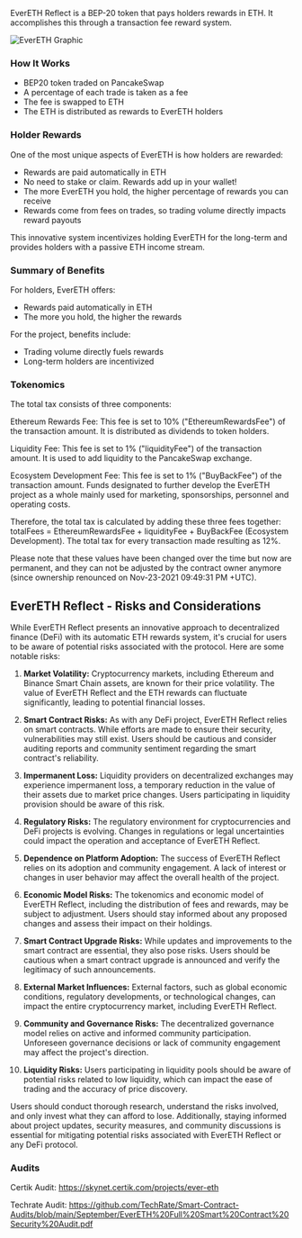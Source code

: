 EverETH Reflect is a BEP-20 token that pays holders rewards in ETH. It accomplishes this through a transaction fee reward system.

![EverETH Graphic](/assets/reflect.png)

### How It Works

- BEP20 token traded on PancakeSwap
- A percentage of each trade is taken as a fee 
- The fee is swapped to ETH
- The ETH is distributed as rewards to EverETH holders 

### Holder Rewards

One of the most unique aspects of EverETH is how holders are rewarded:

- Rewards are paid automatically in ETH
- No need to stake or claim. Rewards add up in your wallet!
- The more EverETH you hold, the higher percentage of rewards you can receive
- Rewards come from fees on trades, so trading volume directly impacts reward payouts

This innovative system incentivizes holding EverETH for the long-term and provides holders with a passive ETH income stream.

### Summary of Benefits

For holders, EverETH offers:

- Rewards paid automatically in ETH
- The more you hold, the higher the rewards

For the project, benefits include:

- Trading volume directly fuels rewards  
- Long-term holders are incentivized 

### Tokenomics

The total tax consists of three components:

Ethereum Rewards Fee: This fee is set to 10% ("EthereumRewardsFee") of the transaction amount. It is distributed as dividends to token holders.

Liquidity Fee: This fee is set to 1% ("liquidityFee") of the transaction amount. It is used to add liquidity to the PancakeSwap exchange.

Ecosystem Development Fee: This fee is set to 1% ("BuyBackFee") of the transaction amount. Funds designated to further develop the EverETH project as a whole mainly used for marketing, sponsorships, personnel and operating costs.

Therefore, the total tax is calculated by adding these three fees together: totalFees = EthereumRewardsFee + liquidityFee + BuyBackFee (Ecosystem Development). The total tax for every transaction made resulting as 12%.

Please note that these values have been changed over the time but now are permanent, and they can not be adjusted by the contract owner anymore (since ownership renounced on Nov-23-2021 09:49:31 PM +UTC).

## **EverETH Reflect - Risks and Considerations**

While EverETH Reflect presents an innovative approach to decentralized finance (DeFi) with its automatic ETH rewards system, it's crucial for users to be aware of potential risks associated with the protocol. Here are some notable risks:

1. **Market Volatility:** Cryptocurrency markets, including Ethereum and Binance Smart Chain assets, are known for their price volatility. The value of EverETH Reflect and the ETH rewards can fluctuate significantly, leading to potential financial losses.

2. **Smart Contract Risks:** As with any DeFi project, EverETH Reflect relies on smart contracts. While efforts are made to ensure their security, vulnerabilities may still exist. Users should be cautious and consider auditing reports and community sentiment regarding the smart contract's reliability.

3. **Impermanent Loss:** Liquidity providers on decentralized exchanges may experience impermanent loss, a temporary reduction in the value of their assets due to market price changes. Users participating in liquidity provision should be aware of this risk.

4. **Regulatory Risks:** The regulatory environment for cryptocurrencies and DeFi projects is evolving. Changes in regulations or legal uncertainties could impact the operation and acceptance of EverETH Reflect.

5. **Dependence on Platform Adoption:** The success of EverETH Reflect relies on its adoption and community engagement. A lack of interest or changes in user behavior may affect the overall health of the project.

6. **Economic Model Risks:** The tokenomics and economic model of EverETH Reflect, including the distribution of fees and rewards, may be subject to adjustment. Users should stay informed about any proposed changes and assess their impact on their holdings.

7. **Smart Contract Upgrade Risks:** While updates and improvements to the smart contract are essential, they also pose risks. Users should be cautious when a smart contract upgrade is announced and verify the legitimacy of such announcements.

8. **External Market Influences:** External factors, such as global economic conditions, regulatory developments, or technological changes, can impact the entire cryptocurrency market, including EverETH Reflect.

9. **Community and Governance Risks:** The decentralized governance model relies on active and informed community participation. Unforeseen governance decisions or lack of community engagement may affect the project's direction.

10. **Liquidity Risks:** Users participating in liquidity pools should be aware of potential risks related to low liquidity, which can impact the ease of trading and the accuracy of price discovery.

Users should conduct thorough research, understand the risks involved, and only invest what they can afford to lose. Additionally, staying informed about project updates, security measures, and community discussions is essential for mitigating potential risks associated with EverETH Reflect or any DeFi protocol.


### Audits

Certik Audit: https://skynet.certik.com/projects/ever-eth

Techrate Audit: https://github.com/TechRate/Smart-Contract-Audits/blob/main/September/EverETH%20Full%20Smart%20Contract%20Security%20Audit.pdf
